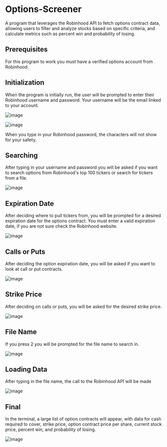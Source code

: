 # Options-Screener
A program that leverages the Robinhood API to fetch options contract data, allowing users to filter and analyze stocks based on specific criteria, and calculate metrics such as percent win and probability of losing. 

## Prerequisites 

For this program to work you must have a verified options account from Robinhood.

## Initialization 

When the program is initially run, the user will be prompted to enter their Robinhood username and password. Your username will be the email linked to your account. 

![image](https://github.com/michaelslice/Options-Screener/assets/110714088/e75c0963-3379-4665-b433-9557dc854e3b)

![image](https://github.com/michaelslice/Options-Screener/assets/110714088/38b2feca-7d0a-450a-9b76-07b3a9d3c399)

When you type in your Robinhood password, the characters will not show for your safety.

## Searching

After typing in your username and password you will be asked if you want to search options from Robinhood's top 100 tickers or search for tickers from a file.

![image](https://github.com/michaelslice/Options-Screener/assets/110714088/ffdfcfcd-c716-4555-8b47-0a1878303fd5)

## Expiration Date

After deciding where to pull tickers from, you will be prompted for a desired expiration date for the options contract. You must enter a valid expiration date, if you are not sure check the Robinhood website. 

![image](https://github.com/michaelslice/Options-Screener/assets/110714088/f2be824b-9466-496e-a6af-af2384f92ca1)

## Calls or Puts

After deciding the option expiration date, you will be asked if you want to look at call or put contracts.

![image](https://github.com/michaelslice/Options-Screener/assets/110714088/3d77174f-2889-49ac-88ed-246b8347710e)

## Strike Price

After deciding on calls or puts, you will be asked for the desired strike price.

![image](https://github.com/michaelslice/Options-Screener/assets/110714088/5809e846-f475-44b4-bbab-eb5749ed74e1)

## File Name

If you press 2 you will be prompted for the file name to search in. 

![image](https://github.com/michaelslice/Options-Screener/assets/110714088/519a1e9a-be79-44a0-b66d-f9641c075ef4)

## Loading Data

After typing in the file name, the call to the Robinhood API will be made

![image](https://github.com/michaelslice/Options-Screener/assets/110714088/d1b1d26c-29cf-410d-a344-34cecf45e702)

## Final

In the terminal, a large list of option contracts will appear, with data for cash required to cover, strike price, option contract price per share, current stock price, percent win, and probability of losing.

![image](https://github.com/michaelslice/Options-Screener/assets/110714088/e551a05c-ccbb-40e2-803f-905c7f8ff108)



